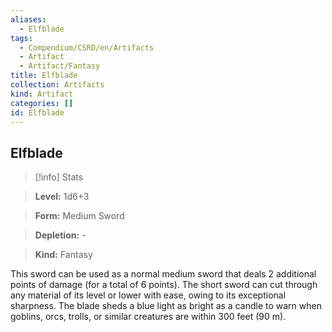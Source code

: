 ```yaml
---
aliases:
  - Elfblade
tags:
  - Compendium/CSRD/en/Artifacts
  - Artifact
  - Artifact/Fantasy
title: Elfblade
collection: Artifacts
kind: Artifact
categories: []
id: Elfblade
---
```

## Elfblade    
>[!info] Stats    
> **Level:** 1d6+3    
> **Form:** Medium Sword    
> **Depletion:** -    
> **Kind:** Fantasy  
    
This sword can be used as a normal medium sword that deals 2 additional points of damage (for a total of 6 points). The short sword can cut through any material of its level or lower with ease, owing to its exceptional sharpness. The blade sheds a blue light as bright as a candle to warn when goblins, orcs, trolls, or similar creatures are within 300 feet (90 m).
